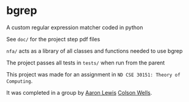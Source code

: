 # bgrep

A custom regular expression matcher coded in python

See `doc/` for the project step pdf files

`nfa/` acts as a library of all classes and functions needed to use bgrep

The project passes all tests in `tests/` when run from the parent

This project was made for an assignment in `ND CSE 30151: Theory of Computing`. 

It was completed in a group by [Aaron Lewis](https://github.com/aaron-matthew-lewis) [Colson Wells](https://github.com/mudcario350).
